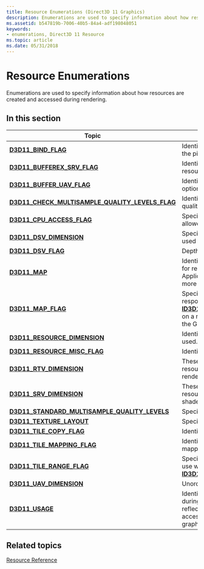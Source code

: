 ```yaml
---
title: Resource Enumerations (Direct3D 11 Graphics)
description: Enumerations are used to specify information about how resources are created and accessed during rendering.
ms.assetid: b547819b-7006-40b5-84a4-adf198048051
keywords:
- enumerations, Direct3D 11 Resource
ms.topic: article
ms.date: 05/31/2018
---
```


# Resource Enumerations

Enumerations are used to specify information about how resources are created and accessed during rendering.

## 

## In this section



| Topic                                                                                                               | Description                                                                                                                                                                                   |
|---------------------------------------------------------------------------------------------------------------------|-----------------------------------------------------------------------------------------------------------------------------------------------------------------------------------------------|
| [**D3D11\_BIND\_FLAG**](/windows/desktop/api/D3D11/ne-d3d11-d3d11_bind_flag)<br/>                                                             | Identifies how to bind a resource to the pipeline.<br/>                                                                                                                                 |
| [**D3D11\_BUFFEREX\_SRV\_FLAG**](/windows/desktop/api/D3D11/ne-d3d11-d3d11_bufferex_srv_flag)<br/>                                            | Identifies how to view a buffer resource.<br/>                                                                                                                                          |
| [**D3D11\_BUFFER\_UAV\_FLAG**](/windows/desktop/api/D3D11/ne-d3d11-d3d11_buffer_uav_flag)<br/>                                                | Identifies unordered-access view options for a buffer resource.<br/>                                                                                                                    |
| [**D3D11\_CHECK\_MULTISAMPLE\_QUALITY\_LEVELS\_FLAG**](/windows/desktop/api/D3D11_2/ne-d3d11_2-d3d11_check_multisample_quality_levels_flag)<br/> | Identifies how to check multisample quality levels.<br/>                                                                                                                                |
| [**D3D11\_CPU\_ACCESS\_FLAG**](/windows/desktop/api/D3D11/ne-d3d11-d3d11_cpu_access_flag)<br/>                                                | Specifies the types of CPU access allowed for a resource.<br/>                                                                                                                          |
| [**D3D11\_DSV\_DIMENSION**](/windows/desktop/api/D3D11/ne-d3d11-d3d11_dsv_dimension)<br/>                                                     | Specifies how to access a resource used in a depth-stencil view.<br/>                                                                                                                   |
| [**D3D11\_DSV\_FLAG**](/windows/desktop/api/D3D11/ne-d3d11-d3d11_dsv_flag)<br/>                                                               | Depth-stencil view options.<br/>                                                                                                                                                        |
| [**D3D11\_MAP**](/windows/desktop/api/D3D11/ne-d3d11-d3d11_map)<br/>                                                                          | Identifies a resource to be accessed for reading and writing by the CPU. Applications may combine one or more of these flags.<br/>                                                      |
| [**D3D11\_MAP\_FLAG**](/windows/desktop/api/D3D11/ne-d3d11-d3d11_map_flag)<br/>                                                               | Specifies how the CPU should respond when an application calls the [**ID3D11DeviceContext::Map**](/windows/desktop/api/D3D11/nf-d3d11-id3d11devicecontext-map) method on a resource that is being used by the GPU.<br/> |
| [**D3D11\_RESOURCE\_DIMENSION**](/windows/desktop/api/D3D11/ne-d3d11-d3d11_resource_dimension)<br/>                                           | Identifies the type of resource being used.<br/>                                                                                                                                        |
| [**D3D11\_RESOURCE\_MISC\_FLAG**](/windows/desktop/api/D3D11/ne-d3d11-d3d11_resource_misc_flag)<br/>                                          | Identifies options for resources.<br/>                                                                                                                                                  |
| [**D3D11\_RTV\_DIMENSION**](/windows/desktop/api/D3D11/ne-d3d11-d3d11_rtv_dimension)<br/>                                                     | These flags identify the type of resource that will be viewed as a render target.<br/>                                                                                                  |
| [**D3D11\_SRV\_DIMENSION**](/previous-versions/windows/desktop/legacy/ff476217(v=vs.85))<br/>                                                     | These flags identify the type of resource that will be viewed as a shader resource.<br/>                                                                                                |
| [**D3D11\_STANDARD\_MULTISAMPLE\_QUALITY\_LEVELS**](/windows/desktop/api/D3D11/ne-d3d11-d3d11_standard_multisample_quality_levels)<br/>       | Specifies a multi-sample pattern type.<br/>                                                                                                                                             |
| [**D3D11\_TEXTURE\_LAYOUT**](/windows/desktop/api/D3D11_3/ne-d3d11_3-d3d11_texture_layout)<br/>                                                   | Specifies texture layout options.<br/>                                                                                                                                                  |
| [**D3D11\_TILE\_COPY\_FLAG**](/windows/desktop/api/D3D11_2/ne-d3d11_2-d3d11_tile_copy_flag)<br/>                                                 | Identifies how to copy a tile.<br/>                                                                                                                                                     |
| [**D3D11\_TILE\_MAPPING\_FLAG**](/windows/desktop/api/D3D11_2/ne-d3d11_2-d3d11_tile_mapping_flag)<br/>                                           | Identifies how to perform a tile-mapping operation.<br/>                                                                                                                                |
| [**D3D11\_TILE\_RANGE\_FLAG**](/windows/desktop/api/d3d11_2/ne-d3d11_2-d3d11_tile_range_flag)<br/>                                                | Specifies a range of tile mappings to use with [**ID3D11DeviceContext2::UpdateTiles**](/windows/desktop/api/D3D11_2/nf-d3d11_2-id3d11devicecontext2-updatetiles).<br/>                                                      |
| [**D3D11\_UAV\_DIMENSION**](/windows/desktop/api/D3D11/ne-d3d11-d3d11_uav_dimension)<br/>                                                     | Unordered-access view options.<br/>                                                                                                                                                     |
| [**D3D11\_USAGE**](/windows/desktop/api/D3D11/ne-d3d11-d3d11_usage)<br/>                                                                      | Identifies expected resource use during rendering. The usage directly reflects whether a resource is accessible by the CPU and/or the graphics processing unit (GPU).<br/>              |



 

## Related topics

<dl> <dt>

[Resource Reference](d3d11-graphics-reference-resource.md)
</dt> </dl>

 

